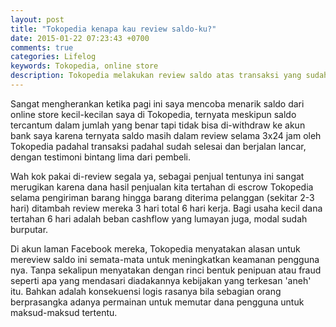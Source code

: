 ```yaml
---
layout: post
title: "Tokopedia kenapa kau review saldo-ku?"
date: 2015-01-22 07:23:43 +0700
comments: true
categories: Lifelog
keywords: Tokopedia, online store
description: Tokopedia melakukan review saldo atas transaksi yang sudah selesai 
---
```


Sangat mengherankan ketika pagi ini saya mencoba menarik saldo dari online store kecil-kecilan saya di Tokopedia, ternyata meskipun saldo tercantum dalam jumlah yang benar tapi tidak bisa di-withdraw ke akun bank saya karena ternyata saldo masih dalam review selama 3x24 jam oleh Tokopedia padahal transaksi padahal sudah selesai dan berjalan lancar, dengan testimoni bintang lima dari pembeli.

Wah kok pakai di-review segala ya, sebagai penjual tentunya ini sangat merugikan karena dana hasil penjualan kita tertahan di escrow Tokopedia selama pengiriman barang hingga barang diterima pelanggan (sekitar 2-3 hari) ditambah review mereka 3 hari total 6 hari kerja. Bagi usaha kecil dana tertahan 6 hari adalah beban cashflow yang lumayan juga, modal sudah burputar.

Di akun laman Facebook mereka, Tokopedia menyatakan alasan untuk mereview saldo ini semata-mata untuk meningkatkan keamanan pengguna nya. Tanpa sekalipun menyatakan dengan rinci bentuk penipuan atau fraud seperti apa yang mendasari diadakannya kebijakan yang terkesan 'aneh' itu. Bahkan adalah konsekuensi logis rasanya bila sebagian orang berprasangka adanya permainan untuk memutar dana pengguna untuk maksud-maksud tertentu.


  
